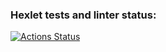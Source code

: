 ### Hexlet tests and linter status:
[![Actions Status](https://github.com/maslo34/frontend-project-46/actions/workflows/hexlet-check.yml/badge.svg)](https://github.com/maslo34/frontend-project-46/actions)